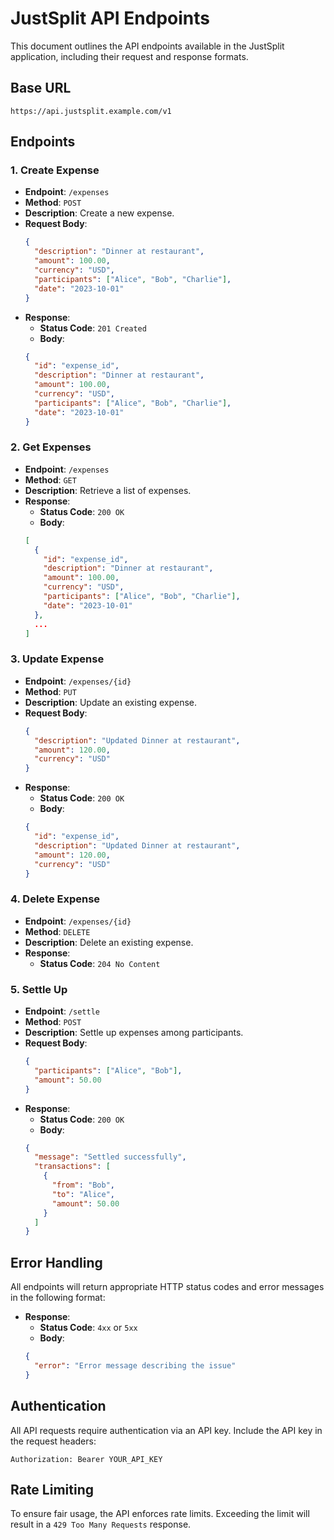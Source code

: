 # JustSplit API Endpoints

This document outlines the API endpoints available in the JustSplit application, including their request and response formats.

## Base URL

```
https://api.justsplit.example.com/v1
```

## Endpoints

### 1. Create Expense

- **Endpoint**: `/expenses`
- **Method**: `POST`
- **Description**: Create a new expense.
- **Request Body**:
  ```json
  {
    "description": "Dinner at restaurant",
    "amount": 100.00,
    "currency": "USD",
    "participants": ["Alice", "Bob", "Charlie"],
    "date": "2023-10-01"
  }
  ```
- **Response**:
  - **Status Code**: `201 Created`
  - **Body**:
  ```json
  {
    "id": "expense_id",
    "description": "Dinner at restaurant",
    "amount": 100.00,
    "currency": "USD",
    "participants": ["Alice", "Bob", "Charlie"],
    "date": "2023-10-01"
  }
  ```

### 2. Get Expenses

- **Endpoint**: `/expenses`
- **Method**: `GET`
- **Description**: Retrieve a list of expenses.
- **Response**:
  - **Status Code**: `200 OK`
  - **Body**:
  ```json
  [
    {
      "id": "expense_id",
      "description": "Dinner at restaurant",
      "amount": 100.00,
      "currency": "USD",
      "participants": ["Alice", "Bob", "Charlie"],
      "date": "2023-10-01"
    },
    ...
  ]
  ```

### 3. Update Expense

- **Endpoint**: `/expenses/{id}`
- **Method**: `PUT`
- **Description**: Update an existing expense.
- **Request Body**:
  ```json
  {
    "description": "Updated Dinner at restaurant",
    "amount": 120.00,
    "currency": "USD"
  }
  ```
- **Response**:
  - **Status Code**: `200 OK`
  - **Body**:
  ```json
  {
    "id": "expense_id",
    "description": "Updated Dinner at restaurant",
    "amount": 120.00,
    "currency": "USD"
  }
  ```

### 4. Delete Expense

- **Endpoint**: `/expenses/{id}`
- **Method**: `DELETE`
- **Description**: Delete an existing expense.
- **Response**:
  - **Status Code**: `204 No Content`

### 5. Settle Up

- **Endpoint**: `/settle`
- **Method**: `POST`
- **Description**: Settle up expenses among participants.
- **Request Body**:
  ```json
  {
    "participants": ["Alice", "Bob"],
    "amount": 50.00
  }
  ```
- **Response**:
  - **Status Code**: `200 OK`
  - **Body**:
  ```json
  {
    "message": "Settled successfully",
    "transactions": [
      {
        "from": "Bob",
        "to": "Alice",
        "amount": 50.00
      }
    ]
  }
  ```

## Error Handling

All endpoints will return appropriate HTTP status codes and error messages in the following format:

- **Response**:
  - **Status Code**: `4xx` or `5xx`
  - **Body**:
  ```json
  {
    "error": "Error message describing the issue"
  }
  ```

## Authentication

All API requests require authentication via an API key. Include the API key in the request headers:

```
Authorization: Bearer YOUR_API_KEY
```

## Rate Limiting

To ensure fair usage, the API enforces rate limits. Exceeding the limit will result in a `429 Too Many Requests` response.